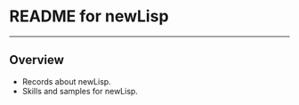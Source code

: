 # **README for newLisp** #
***


## **Overview** ##
* Records about newLisp.
* Skills and samples for newLisp.
